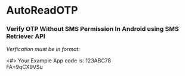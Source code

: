 # AutoReadOTP

### Verify OTP Without SMS Permission In Android using SMS Retriever API

_Verfication must be in format:_

<#> Your Example App code is: 123ABC78   
FA+9qCX9VSu 
